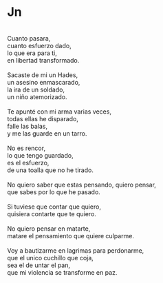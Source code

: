 # Jn
</br>
Cuanto pasara,</br>
cuanto esfuerzo dado,</br>
lo que era para ti,</br>
en libertad transformado.</br>
</br>
Sacaste de mi un Hades,</br>
un asesino enmascarado,</br>
la ira de un soldado,</br>
un niño atemorizado.</br>
</br>
Te apunté con mi arma varias veces,</br>
todas ellas he disparado,</br>
falle las balas,</br>
y me las guarde en un tarro.</br>
</br>
No es rencor,</br>
lo que tengo guardado,</br>
es el esfuerzo,</br>
de una toalla que no he tirado.</br>
</br>
No quiero saber que estas pensando,
quiero pensar,</br>
que sabes por lo que he pasado.</br>
</br>
Si tuviese que contar que quiero,</br>
quisiera contarte que te quiero.</br>
</br>
No quiero pensar en matarte,</br>
matare el pensamiento que quiere culparme.</br>
</br>
Voy a bautizarme en lagrimas para perdonarme,</br>
que el unico cuchillo que coja,</br>
sea el de untar el pan,</br>
que mi violencia se transforme en paz.</br>
